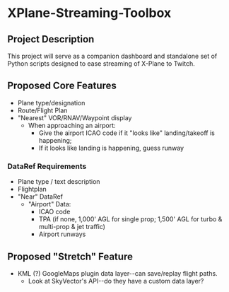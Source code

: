 # XPlane-Streaming-Toolbox

## Project Description ##

This project will serve as a companion dashboard and standalone set of Python scripts designed to ease streaming of X-Plane to Twitch.


## Proposed Core Features ##

* Plane type/designation
* Route/Flight Plan
* "Nearest" VOR/RNAV/Waypoint display
	* When approaching an airport:
		* Give the airport ICAO code if it "looks like" landing/takeoff is happening;
		* If it looks like landing is happening, guess runway


### DataRef Requirements ###

* Plane type / text description
* Flightplan
* "Near" DataRef
	* "Airport" Data:
		* ICAO code
		* TPA (if none, 1,000' AGL for single prop; 1,500' AGL for turbo & multi-prop & jet traffic)
		* Airport runways


## Proposed "Stretch" Feature ##

* KML (?) GoogleMaps plugin data layer--can save/replay flight paths.
	* Look at SkyVector's API--do they have a custom data layer?
